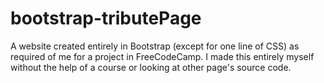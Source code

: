 # bootstrap-tributePage
A website created entirely in Bootstrap (except for one line of CSS) as required of me for a project in FreeCodeCamp. I made this entirely myself without the help of a course or looking at other page's source code.
